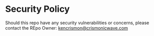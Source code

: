 # Security Policy

Should this repo have any security vulnerabilities or concerns, please contact the REpo Owner: kencrismon@crismonicwave.com
